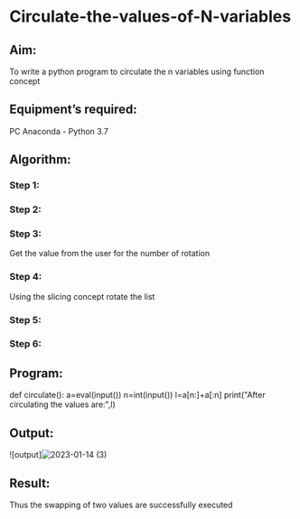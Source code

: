 # Circulate-the-values-of-N-variables
## Aim:
To write a python program to circulate the n variables using function concept
## Equipment’s required:
PC
Anaconda - Python 3.7
## Algorithm: 
### Step 1: 
### Step 2: 
### Step 3: 
Get the value from the user for the number of rotation
### Step 4: 
Using the slicing concept rotate the list

### Step 5: 
### Step 6: 
## Program:
def circulate():
    a=eval(input())
    n=int(input())
    l=a[n:]+a[:n]
    print("After circulating the values are:",l)
## Output:
![output]![2023-01-14 (3)](https://user-images.githubusercontent.com/119560305/212465106-d7bcb2fa-3761-4ef3-98c5-217f8fe29d19.png)

## Result:
Thus the swapping of two values are successfully executed

